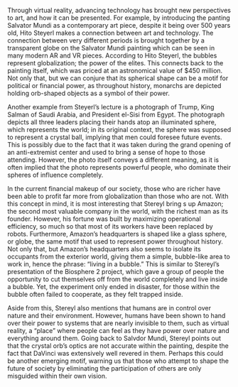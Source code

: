 Through virtual reality, advancing technology has brought new perspectives to art, and how it can be presented. For example, by introducing the panting Salvator Mundi as a contemporary art piece, despite it being over 500 years old, Hito Steyerl makes a connection between art and technology. The connection between very different periods is brought together by a transparent globe on the Salvator Mundi painting which can be seen in many modern AR and VR pieces. According to Hito Steyerl, the bubbles represent globalization; the power of the elites. This connects back to the painting itself, which was priced at an astronomical value of $450 million. Not only that, but we can conjure that its spherical shape can be a motif for political or financial power, as throughout history, monarchs are depicted holding orb-shaped objects as a symbol of their power. 

Another example from Steyerl’s lecture is a photograph of Trump, King Salman of Saudi Arabia, and President el-Sisi from Egypt. The photograph depicts all three leaders placing their hands atop an illuminated sphere, which represents the world; in its original context, the sphere was supposed to represent a crystal ball, implying that men could foresee future events. This is possibly due to the fact that it was taken during the grand opening of an anti-extremist center and used to bring a sense of hope to those attending. However, the photo itself conveys a different meaning, as it is often implied that the photo represents powerful people, who dominate their spheres of influence completely.  

In the current financial makeup of our society, those who are richer have been able to profit far more from globalization than those who are not. With this concept in mind, it is most interesting that Stereyl bring s up Amazon; the second most valuable company in the world, with the richest man as its founder. However, his fortune was built by maximizing operational efficiency, so much so that most of its workers have been replaced by robots. Furthermore, Amazon’s headquarters is shaped like a glass sphere, or globe, the same motif that used to represent power throughout history. Not only that, but Amazon’s headquarters also seems to isolate its occupants from the exterior world, giving them a simple, bubble-like area to work in, hence the phrase: “living in a bubble.” This is similar to Stereyl’s presentation of the Biosphere 2 project, which gave a group of people the opportunity to cut themselves off from the world completely and live inside a bubble. Yet, the experiment only ended in disaster, for those within the bubble often failed to cooperate, as they felt trapped inside. 

Aside from this, Stereyl also mentions that humans are in control over nature and their environment. However, humans have been shown to hand over their power to systems that are nearly invisible to them, such as virtual reality, a “place” where people can feel as they have power over nature and everything around them. 
Going back to Salvdor Mundi, Stereyl points out that the crystal orb’s optics are not accurate within the painting, despite the fact that DaVinci was extensively well revered in them. Perhaps this could be another emerging motif, warning us that those who attempt to shape the future of society by eliminating the participation of others are only misguided within their own vision. 
